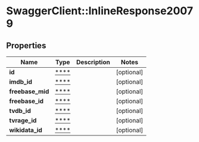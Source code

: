 # SwaggerClient::InlineResponse20079

## Properties
Name | Type | Description | Notes
------------ | ------------- | ------------- | -------------
**id** | [****](.md) |  | [optional] 
**imdb_id** | [****](.md) |  | [optional] 
**freebase_mid** | [****](.md) |  | [optional] 
**freebase_id** | [****](.md) |  | [optional] 
**tvdb_id** | [****](.md) |  | [optional] 
**tvrage_id** | [****](.md) |  | [optional] 
**wikidata_id** | [****](.md) |  | [optional] 

